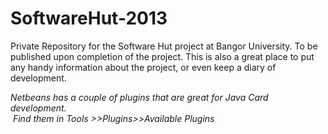 SoftwareHut-2013
================

Private Repository for the Software Hut project at Bangor University. To be published upon completion of the project. This is also a great place to put any handy information about the project, or even keep a diary of development.

<em>Netbeans has a couple of plugins that are great for Java Card development.<br>
&nbsp;Find them in Tools >>Plugins>>Available Plugins</em>